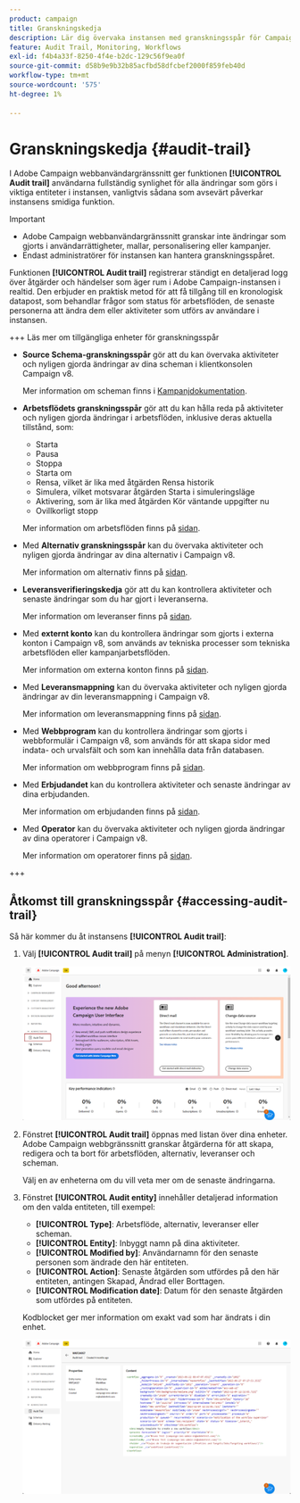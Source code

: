 ```yaml
---
product: campaign
title: Granskningskedja
description: Lär dig övervaka instansen med granskningsspår för Campaign
feature: Audit Trail, Monitoring, Workflows
exl-id: f4b4a33f-8250-4f4e-b2dc-129c56f9ea0f
source-git-commit: d58b9e9b32b85acfbd58dfcbef2000f859feb40d
workflow-type: tm+mt
source-wordcount: '575'
ht-degree: 1%

---
```


# Granskningskedja {#audit-trail}

I Adobe Campaign webbanvändargränssnitt ger funktionen **[!UICONTROL Audit trail]** användarna fullständig synlighet för alla ändringar som görs i viktiga entiteter i instansen, vanligtvis sådana som avsevärt påverkar instansens smidiga funktion.

>[!IMPORTANT]
>
>* Adobe Campaign webbanvändargränssnitt granskar inte ändringar som gjorts i användarrättigheter, mallar, personalisering eller kampanjer.
>* Endast administratörer för instansen kan hantera granskningsspåret.

Funktionen **[!UICONTROL Audit trail]** registrerar ständigt en detaljerad logg över åtgärder och händelser som äger rum i Adobe Campaign-instansen i realtid. Den erbjuder en praktisk metod för att få tillgång till en kronologisk datapost, som behandlar frågor som status för arbetsflöden, de senaste personerna att ändra dem eller aktiviteter som utförs av användare i instansen.

+++ Läs mer om tillgängliga enheter för granskningsspår

* **Source Schema-granskningsspår** gör att du kan övervaka aktiviteter och nyligen gjorda ändringar av dina scheman i klientkonsolen Campaign v8.

  Mer information om scheman finns i [Kampanjdokumentation &#x200B;](https://experienceleague.adobe.com/sv/docs/campaign/campaign-v8/developer/shemas-forms/schemas).

* **Arbetsflödets granskningsspår** gör att du kan hålla reda på aktiviteter och nyligen gjorda ändringar i arbetsflöden, inklusive deras aktuella tillstånd, som:

   * Starta
   * Pausa
   * Stoppa
   * Starta om
   * Rensa, vilket är lika med åtgärden Rensa historik
   * Simulera, vilket motsvarar åtgärden Starta i simuleringsläge
   * Aktivering, som är lika med åtgärden Kör väntande uppgifter nu
   * Ovillkorligt stopp

  Mer information om arbetsflöden finns på [sidan](../workflows/gs-workflows.md).

* Med **Alternativ granskningsspår** kan du övervaka aktiviteter och nyligen gjorda ändringar av dina alternativ i Campaign v8.

  Mer information om alternativ finns på [sidan](https://experienceleague.adobe.com/sv/docs/campaign-classic/using/installing-campaign-classic/appendices/configuring-campaign-options).

* **Leveransverifieringskedja** gör att du kan kontrollera aktiviteter och senaste ändringar som du har gjort i leveranserna.

  Mer information om leveranser finns på [sidan](../msg/gs-deliveries.md).

* Med **externt konto** kan du kontrollera ändringar som gjorts i externa konton i Campaign v8, som används av tekniska processer som tekniska arbetsflöden eller kampanjarbetsflöden.

  Mer information om externa konton finns på [sidan](../administration/external-account.md).

* Med **Leveransmappning** kan du övervaka aktiviteter och nyligen gjorda ändringar av din leveransmappning i Campaign v8.

  Mer information om leveransmappning finns på [sidan](https://experienceleague.adobe.com/sv/docs/campaign/campaign-v8/audience/add-profiles/target-mappings).

* Med **Webbprogram** kan du kontrollera ändringar som gjorts i webbformulär i Campaign v8, som används för att skapa sidor med indata- och urvalsfält och som kan innehålla data från databasen.

  Mer information om webbprogram finns på [sidan](https://experienceleague.adobe.com/sv/docs/campaign/campaign-v8/content/webapps).

* Med **Erbjudandet** kan du kontrollera aktiviteter och senaste ändringar av dina erbjudanden.

  Mer information om erbjudanden finns på [sidan](../msg/offers.md).

* Med **Operator** kan du övervaka aktiviteter och nyligen gjorda ändringar av dina operatorer i Campaign v8.

  Mer information om operatorer finns på [sidan](https://experienceleague.adobe.com/sv/docs/campaign/campaign-v8/offers/interaction-settings/interaction-operators).

+++

## Åtkomst till granskningsspår {#accessing-audit-trail}

Så här kommer du åt instansens **[!UICONTROL Audit trail]**:

1. Välj **[!UICONTROL Audit trail]** på menyn **[!UICONTROL Administration]**.

   ![Skärmbild som visar administrationsmenyn med alternativet Granskningsspår markerat](assets/audit-trail-1.png)

1. Fönstret **[!UICONTROL Audit trail]** öppnas med listan över dina enheter. Adobe Campaign webbgränssnitt granskar åtgärderna för att skapa, redigera och ta bort för arbetsflöden, alternativ, leveranser och scheman.

   Välj en av enheterna om du vill veta mer om de senaste ändringarna.

1. Fönstret **[!UICONTROL Audit entity]** innehåller detaljerad information om den valda entiteten, till exempel:

   * **[!UICONTROL Type]**: Arbetsflöde, alternativ, leveranser eller scheman.
   * **[!UICONTROL Entity]**: Inbyggt namn på dina aktiviteter.
   * **[!UICONTROL Modified by]**: Användarnamn för den senaste personen som ändrade den här entiteten.
   * **[!UICONTROL Action]**: Senaste åtgärden som utfördes på den här entiteten, antingen Skapad, Ändrad eller Borttagen.
   * **[!UICONTROL Modification date]**: Datum för den senaste åtgärden som utfördes på entiteten.

   Kodblocket ger mer information om exakt vad som har ändrats i din enhet.

   ![Skärmbild som visar fönstret Granskningsenhet med detaljerad information om ändringar](assets/audit-trail-2.png)